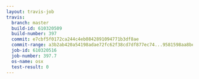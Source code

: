 ```yaml
---
layout: travis-job
travis:
  branch: master
  build-id: 610320509
  build-number: 397
  commit: e7cbf5f0172ca244c4eb0842891094771b3df8ae
  commit-range: a3b2ab420a54198adae72fc62f38cd7df877ec74...9581598aa8be9da2ca6707315bb76b7f3075a4de
  job-id: 610320516
  job-number: 397.7
  os-name: osx
  test-result: 0
---
```


